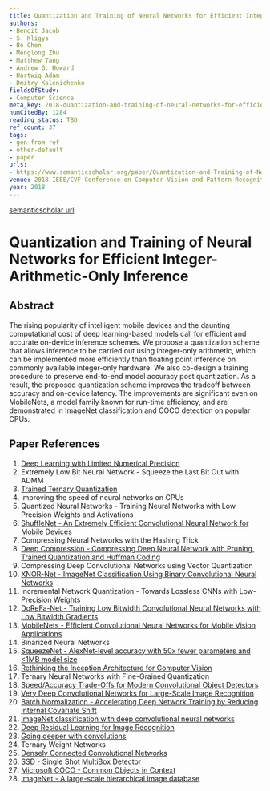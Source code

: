 ```yaml
---
title: Quantization and Training of Neural Networks for Efficient Integer-Arithmetic-Only Inference
authors:
- Benoit Jacob
- S. Kligys
- Bo Chen
- Menglong Zhu
- Matthew Tang
- Andrew G. Howard
- Hartwig Adam
- Dmitry Kalenichenko
fieldsOfStudy:
- Computer Science
meta_key: 2018-quantization-and-training-of-neural-networks-for-efficient-integer-arithmetic-only-inference
numCitedBy: 1284
reading_status: TBD
ref_count: 37
tags:
- gen-from-ref
- other-default
- paper
urls:
- https://www.semanticscholar.org/paper/Quantization-and-Training-of-Neural-Networks-for-Jacob-Kligys/59d0d7ccec2db66cad20cac5721ce54a8a058294?sort=total-citations
venue: 2018 IEEE/CVF Conference on Computer Vision and Pattern Recognition
year: 2018
---
```


[semanticscholar url](https://www.semanticscholar.org/paper/Quantization-and-Training-of-Neural-Networks-for-Jacob-Kligys/59d0d7ccec2db66cad20cac5721ce54a8a058294?sort=total-citations)

# Quantization and Training of Neural Networks for Efficient Integer-Arithmetic-Only Inference

## Abstract

The rising popularity of intelligent mobile devices and the daunting computational cost of deep learning-based models call for efficient and accurate on-device inference schemes. We propose a quantization scheme that allows inference to be carried out using integer-only arithmetic, which can be implemented more efficiently than floating point inference on commonly available integer-only hardware. We also co-design a training procedure to preserve end-to-end model accuracy post quantization. As a result, the proposed quantization scheme improves the tradeoff between accuracy and on-device latency. The improvements are significant even on MobileNets, a model family known for run-time efficiency, and are demonstrated in ImageNet classification and COCO detection on popular CPUs.

## Paper References

1. [Deep Learning with Limited Numerical Precision](2015-deep-learning-with-limited-numerical-precision.md)
2. Extremely Low Bit Neural Network - Squeeze the Last Bit Out with ADMM
3. [Trained Ternary Quantization](2017-trained-ternary-quantization.md)
4. Improving the speed of neural networks on CPUs
5. Quantized Neural Networks - Training Neural Networks with Low Precision Weights and Activations
6. [ShuffleNet - An Extremely Efficient Convolutional Neural Network for Mobile Devices](2018-shufflenet-an-extremely-efficient-convolutional-neural-network-for-mobile-devices.md)
7. Compressing Neural Networks with the Hashing Trick
8. [Deep Compression - Compressing Deep Neural Network with Pruning, Trained Quantization and Huffman Coding](2016-deep-compression-compressing-deep-neural-network-with-pruning-trained-quantization-and-huffman-coding.md)
9. Compressing Deep Convolutional Networks using Vector Quantization
10. [XNOR-Net - ImageNet Classification Using Binary Convolutional Neural Networks](2016-xnor-net-imagenet-classification-using-binary-convolutional-neural-networks.md)
11. Incremental Network Quantization - Towards Lossless CNNs with Low-Precision Weights
12. [DoReFa-Net - Training Low Bitwidth Convolutional Neural Networks with Low Bitwidth Gradients](2016-dorefa-net-training-low-bitwidth-convolutional-neural-networks-with-low-bitwidth-gradients.md)
13. [MobileNets - Efficient Convolutional Neural Networks for Mobile Vision Applications](2017-mobilenets-efficient-convolutional-neural-networks-for-mobile-vision-applications.md)
14. Binarized Neural Networks
15. [SqueezeNet - AlexNet-level accuracy with 50x fewer parameters and <1MB model size](2016-squeezenet-alexnet-level-accuracy-with-50x-fewer-parameters-and-1mb-model-size.md)
16. [Rethinking the Inception Architecture for Computer Vision](2016-rethinking-the-inception-architecture-for-computer-vision.md)
17. Ternary Neural Networks with Fine-Grained Quantization
18. [Speed/Accuracy Trade-Offs for Modern Convolutional Object Detectors](2017-speed-accuracy-trade-offs-for-modern-convolutional-object-detectors.md)
19. [Very Deep Convolutional Networks for Large-Scale Image Recognition](2015-very-deep-convolutional-networks-for-large-scale-image-recognition.md)
20. [Batch Normalization - Accelerating Deep Network Training by Reducing Internal Covariate Shift](2015-batch-normalization-accelerating-deep-network-training-by-reducing-internal-covariate-shift.md)
21. [ImageNet classification with deep convolutional neural networks](2012-imagenet-classification-with-deep-convolutional-neural-networks.md)
22. [Deep Residual Learning for Image Recognition](2016-deep-residual-learning-for-image-recognition.md)
23. [Going deeper with convolutions](2015-going-deeper-with-convolutions.md)
24. Ternary Weight Networks
25. [Densely Connected Convolutional Networks](2017-densely-connected-convolutional-networks.md)
26. [SSD - Single Shot MultiBox Detector](2016-ssd-single-shot-multibox-detector.md)
27. [Microsoft COCO - Common Objects in Context](2014-microsoft-coco-common-objects-in-context.md)
28. [ImageNet - A large-scale hierarchical image database](2009-imagenet-a-large-scale-hierarchical-image-database.md)
